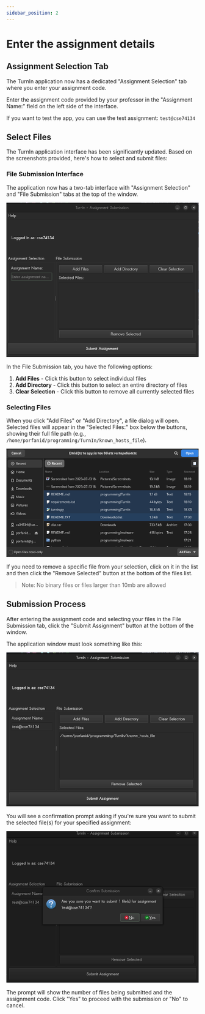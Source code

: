 ```yaml
---
sidebar_position: 2
---
```


# Enter the assignment details

## Assignment Selection Tab

The TurnIn application now has a dedicated "Assignment Selection" tab where you enter your assignment code.

Enter the assignment code provided by your professor in the "Assignment Name:" field on the left side of the interface.

If you want to test the app, you can use the test assignment: `test@cse74134`


## Select Files

The TurnIn application interface has been significantly updated. Based on the screenshots provided, here's how to select and submit files:

### File Submission Interface

The application now has a two-tab interface with "Assignment Selection" and "File Submission" tabs at the top of the window.

![main interface](../images/main_window.png)

In the File Submission tab, you have the following options:

1. **Add Files** - Click this button to select individual files
2. **Add Directory** - Click this button to select an entire directory of files
3. **Clear Selection** - Click this button to remove all currently selected files

### Selecting Files

When you click "Add Files" or "Add Directory", a file dialog will open. Selected files will appear in the "Selected Files:" box below the buttons, showing their full file path (e.g., `/home/porfanid/programming/TurnIn/known_hosts_file`).

![select files](../images/select_files.png)

If you need to remove a specific file from your selection, click on it in the list and then click the "Remove Selected" button at the bottom of the files list.

> Note: No binary files or files larger than 10mb are allowed


## Submission Process

After entering the assignment code and selecting your files in the File Submission tab, click the "Submit Assignment" button at the bottom of the window.

The application window must look something like this:

![submit assignment](../images/main_window_filled.png)

You will see a confirmation prompt asking if you're sure you want to submit the selected file(s) for your specified assignment:

![confirm submission](../images/main_window_confirmation.png)

The prompt will show the number of files being submitted and the assignment code. Click "Yes" to proceed with the submission or "No" to cancel.
